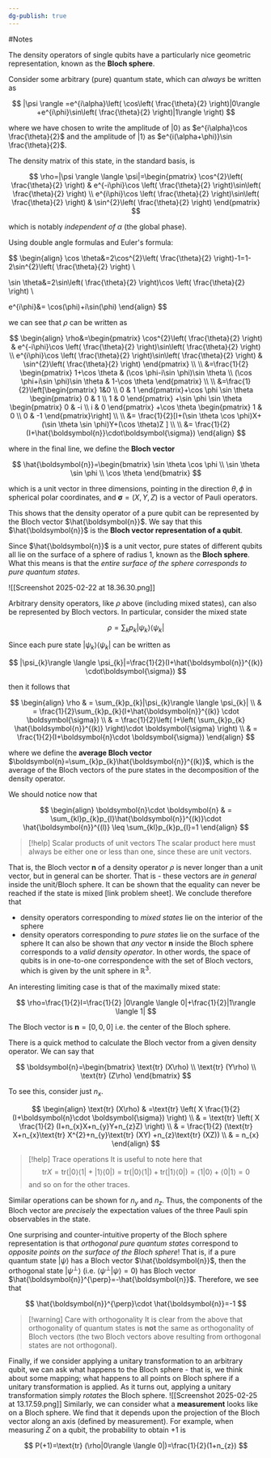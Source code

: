 ```yaml
---
dg-publish: true
---
```

#Notes 

The density operators of single qubits have a particularly nice geometric representation, known as the **Bloch sphere**.

Consider some arbitrary (pure) quantum state, which can *always* be written as 

$$
|\psi \rangle =e^{i\alpha}\left( \cos\left( \frac{\theta}{2} \right)|0\rangle +e^{i\phi}\sin\left( \frac{\theta}{2} \right)|1\rangle  \right)
$$

where we have chosen to write the amplitude of $|0\rangle$ as $e^{i\alpha}\cos \frac{\theta}{2}$ and the amplitude of $|1\rangle$ as $e^{i(\alpha+\phi)}\sin \frac{\theta}{2}$. 

The density matrix of this state, in the standard basis, is 

$$
\rho=|\psi \rangle \langle \psi|=\begin{pmatrix}
\cos^{2}\left( \frac{\theta}{2} \right) & e^{-i\phi}\cos \left( \frac{\theta}{2} \right)\sin\left( \frac{\theta}{2} \right) \\
e^{i\phi}\cos \left( \frac{\theta}{2} \right)\sin\left( \frac{\theta}{2} \right) & \sin^{2}\left( \frac{\theta}{2} \right)
\end{pmatrix}
$$

which is notably *independent of $\alpha$* (the global phase).

Using double angle formulas and Euler's formula:

$$
\begin{align}
\cos \theta&=2\cos^{2}\left( \frac{\theta}{2} \right)-1=1-2\sin^{2}\left( \frac{\theta}{2} \right) \\ 

\sin \theta&=2\sin\left( \frac{\theta}{2} \right)\cos \left( \frac{\theta}{2} \right) \\
 
e^{i\phi}&= \cos(\phi)+i\sin(\phi)
\end{align}
$$

we can see that $\rho$ can be written as

$$
\begin{align}
\rho&=\begin{pmatrix}
\cos^{2}\left( \frac{\theta}{2} \right) & e^{-i\phi}\cos \left( \frac{\theta}{2} \right)\sin\left( \frac{\theta}{2} \right) \\
e^{i\phi}\cos \left( \frac{\theta}{2} \right)\sin\left( \frac{\theta}{2} \right) & \sin^{2}\left( \frac{\theta}{2} \right)
\end{pmatrix} \\
 \\
&=\frac{1}{2} \begin{pmatrix}
1+\cos \theta  & (\cos \phi-i\sin \phi)\sin \theta \\
(\cos \phi+i\sin \phi)\sin \theta  & 1-\cos \theta
\end{pmatrix} \\
 \\
&=\frac{1}{2}\left[\begin{pmatrix}
1&0 \\
0 & 1
\end{pmatrix}+\cos \phi \sin \theta \begin{pmatrix}
0 & 1 \\
1 & 0
\end{pmatrix} +\sin \phi \sin \theta \begin{pmatrix}
0 & -i \\
i & 0
\end{pmatrix} +\cos \theta \begin{pmatrix}
1 & 0 \\
0 & -1
\end{pmatrix}\right] \\
 \\
&= \frac{1}{2}[I+(\sin \theta \cos \phi)X+(\sin \theta \sin \phi)Y+(\cos \theta)Z ] \\
 \\
&= \frac{1}{2}(I+\hat{\boldsymbol{n}}\cdot\boldsymbol{\sigma})
\end{align}
$$

where in the final line, we define the **Bloch vector**

$$
\hat{\boldsymbol{n}}=\begin{bmatrix}
\sin \theta \cos \phi \\
\sin \theta \sin \phi \\
\cos \theta
\end{bmatrix}
$$

which is a unit vector in three dimensions, pointing in the direction $\theta,\phi$ in spherical polar coordinates, and $\boldsymbol{\sigma}=(X,Y,Z)$ is a vector of Pauli operators.

This shows that the density operator of a pure qubit can be represented by the Bloch vector $\hat{\boldsymbol{n}}$. We say that this $\hat{\boldsymbol{n}}$ is the **Bloch vector representation of a qubit**. 

Since $\hat{\boldsymbol{n}}$ is a unit vector, pure states of different qubits all lie on the surface of a sphere of radius 1, known as the **Bloch sphere**. What this means is that the *entire surface of the sphere corresponds to pure quantum states*.

![[Screenshot 2025-02-22 at 18.36.30.png]]

Arbitrary density operators, like $\rho$ above (including mixed states), can also be represented by Bloch vectors. In particular, consider the mixed state

$$
\rho=\sum_{k}p_{k}|\psi_{k}\rangle \langle \psi_{k}|
$$

Since each pure state $|\psi_{k}\rangle \langle\psi_{k}|$ can be written as 

$$
|\psi_{k}\rangle \langle \psi_{k}|=\frac{1}{2}(I+\hat{\boldsymbol{n}}^{(k)} \cdot\boldsymbol{\sigma})
$$

then it follows that

$$
\begin{align}
\rho & = \sum_{k}p_{k}|\psi_{k}\rangle \langle \psi_{k}| \\
 & = \frac{1}{2}\sum_{k}p_{k}(I+\hat{\boldsymbol{n}}^{(k)} \cdot  \boldsymbol{\sigma}) \\
 & = \frac{1}{2}\left( I+\left( \sum_{k}p_{k} \hat{\boldsymbol{n}}^{(k)} \right)\cdot  \boldsymbol{\sigma} \right)
 \\
 & = \frac{1}{2}(I+\boldsymbol{n}\cdot  \boldsymbol{\sigma})
\end{align}
$$

where we define the **average Bloch vector** $\boldsymbol{n}=\sum_{k}p_{k}\hat{\boldsymbol{n}}^{(k)}$, which is the average of the Bloch vectors of the pure states in the decomposition of the density operator. 

We should notice now that

$$
\begin{align}
\boldsymbol{n}\cdot  \boldsymbol{n}  & = \sum_{kl}p_{k}p_{l}\hat{\boldsymbol{n}}^{(k)}\cdot  \hat{\boldsymbol{n}}^{(l)} \leq \sum_{kl}p_{k}p_{l}=1
\end{align}
$$

> [!help] Scalar products of unit vectors
> The scalar product here must always be either one or less than one, since these are unit vectors.

That is, the Bloch vector $\boldsymbol{n}$ of a density operator $\rho$ is never longer than a unit vector, but in general can be shorter. That is - these vectors are *in general* inside the unit/Bloch sphere. It can be shown that the equality can never be reached if the state is mixed [link problem sheet]. We conclude therefore that 
- density operators corresponding to *mixed states* lie on the interior of the sphere
- density operators corresponding to *pure states* lie on the surface of the sphere
It can also be shown that *any* vector $\boldsymbol{n}$ inside the Bloch sphere corresponds to a *valid density operator*. In other words, the space of qubits is in one-to-one correspondence with the set of Bloch vectors, which is given by the unit sphere in $\mathbb{R}^3$.

An interesting limiting case is that of the maximally mixed state:

$$
\rho=\frac{1}{2}I=\frac{1}{2} |0\rangle \langle 0|+\frac{1}{2}|1\rangle \langle 1|
$$

The Bloch vector is $\boldsymbol{n}=[0,0,0]$ i.e. the center of the Bloch sphere. 

There is a quick method to calculate the Bloch vector from a given density operator. We can say that

$$
\boldsymbol{n}=\begin{bmatrix}
\text{tr} (X\rho) \\
\text{tr} (Y\rho) \\
\text{tr} (Z\rho)
\end{bmatrix}
$$

To see this, consider just $n_{x}$. 

$$
\begin{align}
\text{tr} (X\rho) & =\text{tr} \left( X \frac{1}{2}(I+\boldsymbol{n}\cdot  \boldsymbol{\sigma}) \right) \\
 & = \text{tr} \left( X \frac{1}{2} (I+n_{x}X+n_{y}Y+n_{z}Z) \right) \\
 & = \frac{1}{2} (\text{tr} X+n_{x}\text{tr} X^{2}+n_{y}\text{tr}  (XY) +n_{z}\text{tr} (XZ)) \\
 & = n_{x}
\end{align}
$$

> [!help] Trace operations
> It is useful to note here that 
> $$\text{tr} X=\text{tr} (|0\rangle \langle 1|+|1\rangle \langle 0|)=\text{tr} (|0\rangle \langle 1|)+\text{tr} (|1\rangle \langle 0|)=\langle 1|0\rangle +\langle 0|1\rangle =0$$
>and so on for the other traces.

Similar operations can be shown for $n_{y}$ and $n_{z}$. Thus, the components of the Bloch vector are *precisely* the expectation values of the three Pauli spin observables in the state. 

One surprising and counter-intuitive property of the Bloch sphere representation is that *orthogonal pure quantum states* correspond to *opposite points on the surface of the Bloch sphere*! That is, if a pure quantum state $|\psi \rangle$ has a Bloch vector $\hat{\boldsymbol{n}}$, then the orthogonal state $|\psi^{\perp}\rangle$ (i.e. $\langle\psi^{\perp}|\psi \rangle=0$) has Bloch vector $\hat{\boldsymbol{n}}^{\perp}=-\hat{\boldsymbol{n}}$. Therefore, we see that

$$
\hat{\boldsymbol{n}}^{\perp}\cdot  \hat{\boldsymbol{n}}=-1
$$


> [!warning] Care with orthogonality
> It is clear from the above that orthogonality of quantum states is **not** the same as orthogonality of Bloch vectors (the two Bloch vectors above resulting from orthogonal states are not orthogonal).

Finally, if we consider applying a unitary transformation to an arbitrary qubit, we can ask what happens to the Bloch sphere - that is, we think about some mapping; what happens to all points on Bloch sphere if a unitary transformation is applied. As it turns out, applying a unitary transformation simply *rotates* the Bloch sphere. 
![[Screenshot 2025-02-25 at 13.17.59.png]]
Similarly, we can consider what a **measurement** looks like on a Bloch sphere. We find that it depends upon the projection of the Bloch vector along an axis (defined by measurement). For example, when measuring $Z$ on a qubit, the probability to obtain $+1$ is 

$$
P(+1)=\text{tr} (\rho|0\rangle \langle 0|)=\frac{1}{2}(1+n_{z})
$$